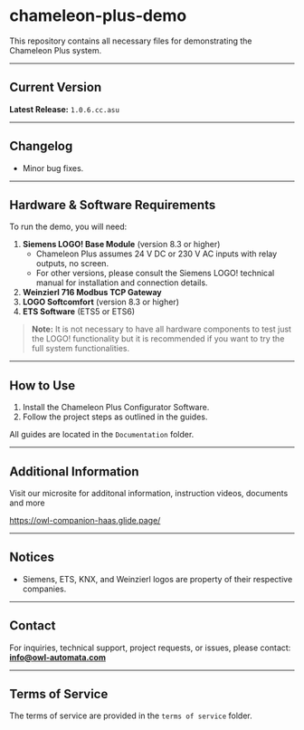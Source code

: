 # chameleon-plus-demo
This repository contains all necessary files for demonstrating the Chameleon Plus system.

---

## Current Version

**Latest Release:** `1.0.6.cc.asu`

---

## Changelog

- Minor bug fixes.

---

## Hardware & Software Requirements

To run the demo, you will need:

1. **Siemens LOGO! Base Module** (version 8.3 or higher)  
   - Chameleon Plus assumes 24 V DC or 230 V AC inputs with relay outputs, no screen.  
   - For other versions, please consult the Siemens LOGO! technical manual for installation and connection details.
2. **Weinzierl 716 Modbus TCP Gateway**
3. **LOGO Softcomfort** (version 8.3 or higher) 
4. **ETS Software** (ETS5 or ETS6)

> **Note:** It is not necessary to have all hardware components to test just the LOGO! functionality but it is recommended if you want to try the full system functionalities.
---

## How to Use

1. Install the Chameleon Plus Configurator Software.
2. Follow the project steps as outlined in the guides.

All guides are located in the `Documentation` folder.

---

## Additional Information

Visit our microsite for additonal information, instruction videos, documents and more

https://owl-companion-haas.glide.page/

---

## Notices

- Siemens, ETS, KNX, and Weinzierl logos are property of their respective companies.

---

## Contact

For inquiries, technical support, project requests, or issues, please contact:  
**info@owl-automata.com**

---

## Terms of Service

The terms of service are provided in the `terms of service` folder.
